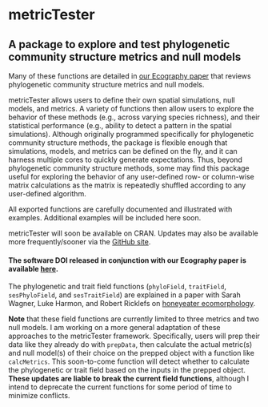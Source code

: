 # metricTester
## A package to explore and test phylogenetic community structure metrics and null models

Many of these functions are detailed in [our Ecography paper](http://onlinelibrary.wiley.com/doi/10.1111/ecog.02070/abstract) that reviews phylogenetic community structure metrics and null models.

metricTester allows users to define their own spatial simulations, null models, and metrics. A variety of functions then allow users to explore the behavior of these methods (e.g., across varying species richness), and their statistical performance (e.g., ability to detect a pattern in the spatial simulations). Although originally programmed specifically for phylogenetic community structure methods, the package is flexible enough that simulations, models, and metrics can be defined on the fly, and it can harness multiple cores to quickly generate expectations. Thus, beyond phylogenetic community structure methods, some may find this package useful for exploring the behavior of any user-defined row- or column-wise matrix calculations as the matrix is repeatedly shuffled according to any user-defined algorithm.

All exported functions are carefully documented and illustrated with examples. Additional examples will be included here soon.

metricTester will soon be available on CRAN. Updates may also be available more frequently/sooner via the [GitHub site](https://github.com/eliotmiller/metricTester/).

#### The software DOI released in conjunction with our Ecography paper is available [here](https://zenodo.org/badge/latestdoi/21050/eliotmiller/metricTester).

The phylogenetic and trait field functions (`phyloField`, `traitField`, `sesPhyloField`, and `sesTraitField`) are explained in a paper with Sarah Wagner, Luke Harmon, and Robert Ricklefs on [honeyeater ecomorphology](http://www.biorxiv.org/content/early/2015/12/14/034389).

**Note** that these field functions  are currently limited to three metrics and two null models. I am working on a more general adaptation of these approaches to the metricTester framework. Specifically, users will prep their data like they already do with `prepData`, then calculate the actual metric(s) and null model(s) of their choice on the prepped object with a function like `calcMetrics`. This soon-to-come function will detect whether to calculate the phylogenetic or trait field based on the inputs in the prepped object. **These updates are liable to break the current field functions**, although I intend to deprecate the current functions for some period of time to minimize conflicts.